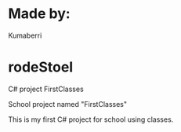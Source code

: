# Made by:
Kumaberri
# rodeStoel
C# project FirstClasses

School project named "FirstClasses"

This is my first C# project for school using classes.
